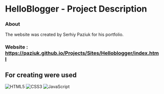 # HelloBlogger - Project Description <br>

### About <br/>

The website was created by Serhiy Paziuk for his portfolio. <br/>

### Website : https://paziuk.github.io/Projects/Sites/Helloblogger/index.html  <br/>

## For creating were used <br/>

![HTML5](https://img.shields.io/badge/-HTML5-ffffff?style=for-the-badge&logo=html5)
![CSS3](https://img.shields.io/badge/-CSS3-264de4?style=for-the-badge&logo=css3)
![JavaScript](https://img.shields.io/badge/-JavaScript-ffffff?style=for-the-badge&logo=javascript)
